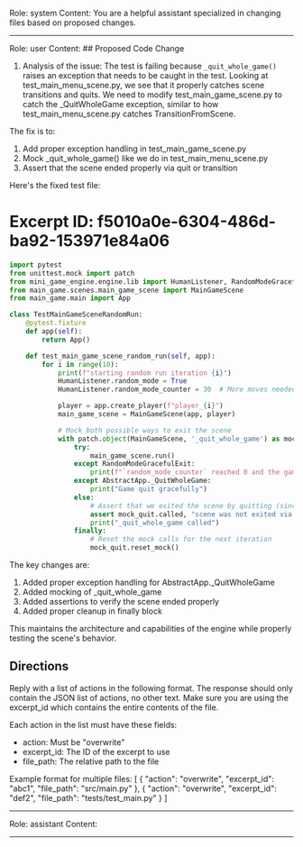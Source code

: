 Role: system
Content: You are a helpful assistant specialized in changing files based on proposed changes.
__________________
Role: user
Content: ## Proposed Code Change
1. Analysis of the issue:
The test is failing because `_quit_whole_game()` raises an exception that needs to be caught in the test. Looking at test_main_menu_scene.py, we see that it properly catches scene transitions and quits. We need to modify test_main_game_scene.py to catch the _QuitWholeGame exception, similar to how test_main_menu_scene.py catches TransitionFromScene.

The fix is to:
1. Add proper exception handling in test_main_game_scene.py
2. Mock _quit_whole_game() like we do in test_main_menu_scene.py
3. Assert that the scene ended properly via quit or transition

Here's the fixed test file:

# Excerpt ID: f5010a0e-6304-486d-ba92-153971e84a06
```python main_game/tests/test_main_game_scene.py
import pytest
from unittest.mock import patch
from mini_game_engine.engine.lib import HumanListener, RandomModeGracefulExit, AbstractApp
from main_game.scenes.main_game_scene import MainGameScene
from main_game.main import App

class TestMainGameSceneRandomRun:
    @pytest.fixture
    def app(self):
        return App()

    def test_main_game_scene_random_run(self, app):
        for i in range(10):
            print(f"starting random run iteration {i}")
            HumanListener.random_mode = True
            HumanListener.random_mode_counter = 30  # More moves needed for battle scene

            player = app.create_player(f"player_{i}")
            main_game_scene = MainGameScene(app, player)

            # Mock both possible ways to exit the scene
            with patch.object(MainGameScene, '_quit_whole_game') as mock_quit:
                try:
                    main_game_scene.run()
                except RandomModeGracefulExit:
                    print(f"`random_mode_counter` reached 0 and the game did not crash. Ending run {i} gracefully")
                except AbstractApp._QuitWholeGame:
                    print("Game quit gracefully")
                else:
                    # Assert that we exited the scene by quitting (since this scene only ends via quit)
                    assert mock_quit.called, "scene was not exited via quit"
                    print("_quit_whole_game called")
                finally:
                    # Reset the mock calls for the next iteration
                    mock_quit.reset_mock()
```

The key changes are:
1. Added proper exception handling for AbstractApp._QuitWholeGame
2. Added mocking of _quit_whole_game
3. Added assertions to verify the scene ended properly
4. Added proper cleanup in finally block

This maintains the architecture and capabilities of the engine while properly testing the scene's behavior.

## Directions
Reply with a list of actions in the following format. The response should only contain the JSON list of actions, no other text.
Make sure you are using the excerpt_id which contains the entire contents of the file.

Each action in the list must have these fields:
- action: Must be "overwrite"
- excerpt_id: The ID of the excerpt to use
- file_path: The relative path to the file

Example format for multiple files:
[
    {
        "action": "overwrite",
        "excerpt_id": "abc1",
        "file_path": "src/main.py"
    },
    {
        "action": "overwrite",
        "excerpt_id": "def2",
        "file_path": "tests/test_main.py"
    }
]
__________________
Role: assistant
Content: 
__________________
